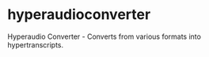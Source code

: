 hyperaudioconverter
===================

Hyperaudio Converter - Converts from various formats into hypertranscripts.
